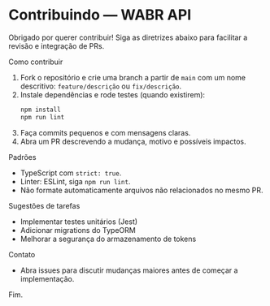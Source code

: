 # Contribuindo — WABR API

Obrigado por querer contribuir! Siga as diretrizes abaixo para facilitar a revisão e integração de PRs.

Como contribuir
1. Fork o repositório e crie uma branch a partir de `main` com um nome descritivo:
   `feature/descrição` ou `fix/descrição`.
2. Instale dependências e rode testes (quando existirem):
   ```powershell
   npm install
   npm run lint
   ```
3. Faça commits pequenos e com mensagens claras.
4. Abra um PR descrevendo a mudança, motivo e possíveis impactos.

Padrões
- TypeScript com `strict: true`.
- Linter: ESLint, siga `npm run lint`.
- Não formate automaticamente arquivos não relacionados no mesmo PR.

Sugestões de tarefas
- Implementar testes unitários (Jest)
- Adicionar migrations do TypeORM
- Melhorar a segurança do armazenamento de tokens

Contato
- Abra issues para discutir mudanças maiores antes de começar a implementação.

Fim.
